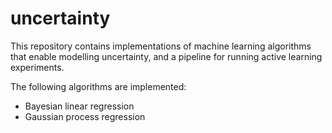 # uncertainty

This repository contains implementations of machine learning algorithms that enable modelling uncertainty, and a 
pipeline for running active learning experiments. 

The following algorithms are implemented:

* Bayesian linear regression
* Gaussian process regression